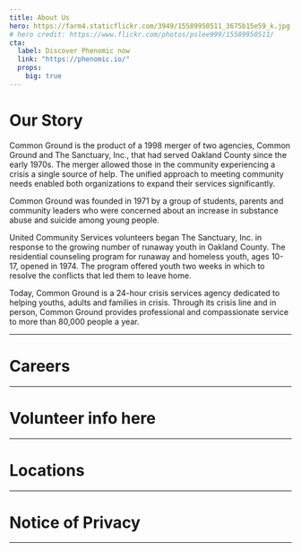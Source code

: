 ```yaml
---
title: About Us
hero: https://farm4.staticflickr.com/3949/15589950511_3675b15e59_k.jpg
# hero credit: https://www.flickr.com/photos/pslee999/15589950511/
cta:
  label: Discover Phenomic now
  link: "https://phenomic.io/"
  props:
    big: true
---
```


# Our Story
Common Ground is the product of a 1998 merger of two agencies, Common Ground and The Sanctuary, Inc., that had served Oakland County since the early 1970s. The merger allowed those in the community experiencing a crisis a single source of help. The unified approach to meeting community needs enabled both organizations to expand their services significantly.

Common Ground was founded in 1971 by a group of students, parents and community leaders who were concerned about an increase in substance abuse and suicide among young people.

United Community Services volunteers began The Sanctuary, Inc. in response to the growing number of runaway youth in Oakland County. The residential counseling program for runaway and homeless youth, ages 10-17, opened in 1974. The program offered youth two weeks in which to resolve the conflicts that led them to leave home.

Today, Common Ground is a 24-hour crisis services agency dedicated to helping youths, adults and families in crisis. Through its crisis line and in person, Common Ground provides professional and compassionate service to more than 80,000 people a year.

---
# Careers
---
# Volunteer info here
---
# Locations
---
# Notice of Privacy
---

<!-- This website is made with [Phenomic](https://phenomic.io/).

If you are curious about it, you can take a look at
[existing websites that use Phenomic](https://phenomic.io/showcase/),
some projects share their source code!
-->
<!-- demo to show you that you can use "assets" folder -->
<!--<small>
  Built with
  <a href="https://facebook.github.io/react/">
    <img alt="" src="../assets/react.svg" width="16" height="16" />
    React
  </a>.
</small>
-->
